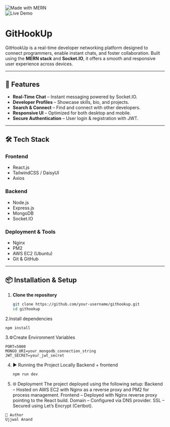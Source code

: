 
![Made with MERN](https://img.shields.io/badge/Made%20with-MERN-green?style=for-the-badge&logo=mongodb&logoColor=white)    
![Live Demo](https://img.shields.io/badge/Live%20Demo-Available-success?style=for-the-badge&logo=vercel&logoColor=white)  

# GitHookUp

GitHookUp is a real-time developer networking platform designed to connect programmers, enable instant chats, and foster collaboration. Built using the **MERN stack** and **Socket.IO**, it offers a smooth and responsive user experience across devices.

---

## 🚀 Features

- **Real-Time Chat** – Instant messaging powered by Socket.IO.
- **Developer Profiles** – Showcase skills, bio, and projects.
- **Search & Connect** – Find and connect with other developers.
- **Responsive UI** – Optimized for both desktop and mobile.
- **Secure Authentication** – User login & registration with JWT.

---

## 🛠️ Tech Stack

### **Frontend**
- React.js
- TailwindCSS / DaisyUI
- Axios

### **Backend**
- Node.js
- Express.js
- MongoDB
- Socket.IO

### **Deployment & Tools**
- Nginx
- PM2
- AWS EC2 (Ubuntu)
- Git & GitHub

---

## 📦 Installation & Setup

1. **Clone the repository**
   ```bash
   git clone https://github.com/your-username/githookup.git
   cd githookup
   ```
2.Install dependencies
  ```bash
  npm install
  ```
3.⚙️Create Environment Variables
  ```env
  PORT=5000
  MONGO_URI=your_mongodb_connection_string
  JWT_SECRET=your_jwt_secret
  ```
4. ▶️ Running the Project Locally Backend + frontend
   ```bash
   npm run dev
   ```
5. 🌐 Deployment
   The project deployed using the following setup:
    Backend – Hosted on AWS EC2 with Nginx as a reverse proxy and PM2 for process management.
    Frontend – Deployed with Nginx reverse proxy pointing to the React build.
    Domain – Configured via DNS provider.
    SSL – Secured using Let’s Encrypt (Certbot).


```
👤 Author
Ujjwal Anand
```

  
